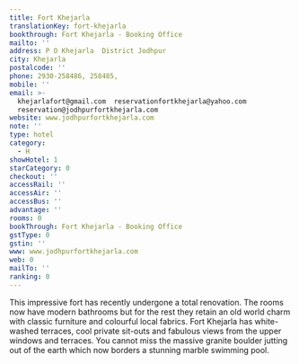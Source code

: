 ```yaml
---
title: Fort Khejarla
translationKey: fort-khejarla
bookthrough: Fort Khejarla - Booking Office
mailto: ''
address: P O Khejarla  District Jodhpur
city: Khejarla
postalcode: ''
phone: 2930-258486, 258485,
mobile: ''
email: >-
  khejarlafort@gmail.com  reservationfortkhejarla@yahoo.com 
  reservation@jodhpurfortkhejarla.com
website: www.jodhpurfortkhejarla.com
note: ''
type: hotel
category:
  - H
showHotel: 1
starCategory: 0
checkout: ''
accessRail: ''
accessAir: ''
accessBus: ''
advantage: ''
rooms: 0
bookThrough: Fort Khejarla - Booking Office
gstType: 0
gstin: ''
www: www.jodhpurfortkhejarla.com
web: 0
mailTo: ''
ranking: 0
---
```







This impressive fort has recently undergone a total renovation. The rooms now have modern bathrooms but for the rest they retain an old world charm with classic furniture and colourful local fabrics.     Fort Khejarla has white-washed terraces, cool private sit-outs and fabulous views from the upper windows and terraces. You cannot miss the massive granite boulder jutting out of the earth which now borders a stunning marble swimming pool.
